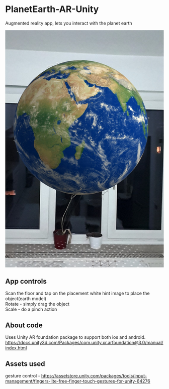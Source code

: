 # PlanetEarth-AR-Unity
Augmented reality app, lets you interact with the planet earth<br/>

<p align="center">
  <img src= https://github.com/SabinMG/PlanetEarth-AR-Unity/blob/master/AppScreen.jpg width="550" title="Gameplay image">
</p>


## App controls
Scan the floor and tap on the placement white hint image to place the object(earth model)<br/>
Rotate - simply drag the object<br/>
Scale - do a pinch action 

## About code

Uses Unity AR foundation package to support both ios and android. 
https://docs.unity3d.com/Packages/com.unity.xr.arfoundation@3.0/manual/index.html


## Assets used
gesture control - https://assetstore.unity.com/packages/tools/input-management/fingers-lite-free-finger-touch-gestures-for-unity-64276 
